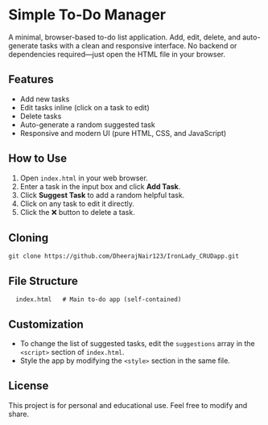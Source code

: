 # Simple To-Do Manager

A minimal, browser-based to-do list application. Add, edit, delete, and auto-generate tasks with a clean and responsive interface. No backend or dependencies required—just open the HTML file in your browser.

## Features
- Add new tasks
- Edit tasks inline (click on a task to edit)
- Delete tasks
- Auto-generate a random suggested task
- Responsive and modern UI (pure HTML, CSS, and JavaScript)

## How to Use
1. Open `index.html` in your web browser.
2. Enter a task in the input box and click **Add Task**.
3. Click **Suggest Task** to add a random helpful task.
4. Click on any task to edit it directly.
5. Click the ❌ button to delete a task.

## Cloning
```
git clone https://github.com/DheerajNair123/IronLady_CRUDapp.git

```

## File Structure
```
  index.html   # Main to-do app (self-contained)
```

## Customization
- To change the list of suggested tasks, edit the `suggestions` array in the `<script>` section of `index.html`.
- Style the app by modifying the `<style>` section in the same file.

## License
This project is for personal and educational use. Feel free to modify and share.
